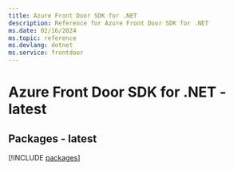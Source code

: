```yaml
---
title: Azure Front Door SDK for .NET
description: Reference for Azure Front Door SDK for .NET
ms.date: 02/16/2024
ms.topic: reference
ms.devlang: dotnet
ms.service: frontdoor
---
```

# Azure Front Door SDK for .NET - latest
## Packages - latest
[!INCLUDE [packages](front-door-index.md)]